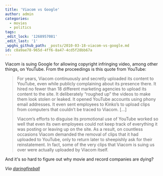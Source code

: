 ```yaml
---
title: 'Viacom vs Google'
author: admin
categories:
  - movies
  - politics
tags: 
_edit_lock: '1268957081'
_edit_last: '1'
_wpghs_github_path: _posts/2010-03-18-viacom-vs-google.md
id: c8a9ae78-965d-4ff6-8a47-4cd5f28bb67a
---
```

<p>Viacom is suing Google for allowing copyright infringing video, among other things, on YouTube.  From the proceedings is this quote from YouTube:</p>
<blockquote><p>For years, Viacom continuously and secretly uploaded its content to YouTube, even while publicly complaining about its presence there. It hired no fewer than 18 different marketing agencies to upload its content to the site. It deliberately “roughed up” the videos to make them look stolen or leaked. It opened YouTube accounts using phony email addresses. It even sent employees to Kinko’s to upload clips from computers that couldn’t be traced to Viacom. […]</p>
<p>Viacom’s efforts to disguise its promotional use of YouTube worked so well that even its own employees could not keep track of everything it was posting or leaving up on the site. As a result, on countless occasions Viacom demanded the removal of clips that it had uploaded to YouTube, only to return later to sheepishly ask for their reinstatement. In fact, some of the very clips that Viacom is suing us over were actually uploaded by Viacom itself.</p></blockquote>
<p>And it's so hard to figure out why movie and record companies are dying?</p>
<p><em>Via <a href="http://daringfireball.net/linked/2010/03/18/viacom-youtube">daringfireball</a></em></p>
